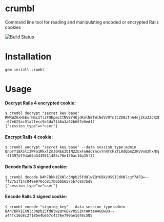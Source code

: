 crumbl
============

Command line tool for reading and manipulating encoded or encrypted Rails cookies

[![Build Status](https://api.travis-ci.org/dlanner/crumbl.png?branch=master)](https://travis-ci.org/dlanner/crumbl) 

# Installation
`gem install crumbl`

# Usage

#### Decrypt Rails 4 encrypted cookie:

```
$ crumbl decrypt "secret key base" RWRWZ0xHSEsrNmx1TlZFOEpmcCtNVEY4QjdKelNETWlNdVV0TnlCZU0zTnA4ejZka2ZCR2EyQStydGhOaTRySC0tOEQyMFc2SkpLejRidjV5V1ZBUXpEUT09--67e625ac91a2fecc9a3da7146a3a92b667e0ed17
{"session_type"=>"user"}
```

#### Encrypt Rails 4 cookie:
```
$ crumbl encrypt "secret key base" --data session_type:admin
QnprY1BXSlI3WFo1MkxlZmJ6REE3b1N2ZExFaHdqYncvYnNTcHZTL0dQbmZ3RVVwU3hxNmpiVkJtQmNOTW4zYy0tNitvbnhGQ0szbWtIOTU4czNzMnJSUT09--4f397df94a66a3449511485c76e130ac10a35f32
```

#### Decode Rails 3 signed cookie:

```
$ crumbl decode BAh7BkkiEXNlc3Npb25fdHlwZQY6BkVUSSIJdXNlcgY7AFQ=--ff2751f14c049e970cd817b6bbb6575b7c8a7bd8
{"session_type"=>"user"}
```

#### Encode Rails 3 signed cookie:

```
$ crumbl encode "signing key" --data session_type:admin
BAh7BkkiEXNlc3Npb25fdHlwZQY6BkVUSSIKYWRtaW4GOwBU--a44fc16d8c2f185e4b667c4276e790ae1d40c505
```

